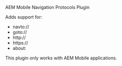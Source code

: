 AEM Mobile Navigation Protocols Plugin

Adds support for:
* navto://
* goto://
* http://
* https://
* about:

This plugin only works with AEM Mobile applications.
